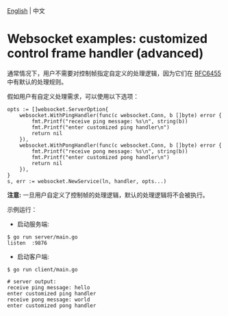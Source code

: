 [English](README.md) | 中文

# Websocket examples: customized control frame handler (advanced)

通常情况下，用户不需要对控制帧指定自定义的处理逻辑，因为它们在 [RFC6455](https://datatracker.ietf.org/doc/rfc6455/) 中有默认的处理规则。

假如用户有自定义处理需求，可以使用以下选项：

```golang
opts := []websocket.ServerOption{
	websocket.WithPingHandler(func(c websocket.Conn, b []byte) error {
		fmt.Printf("receive ping message: %s\n", string(b))
		fmt.Printf("enter customized ping handler\n")
		return nil
	}),
	websocket.WithPongHandler(func(c websocket.Conn, b []byte) error {
		fmt.Printf("receive pong message: %s\n", string(b))
		fmt.Printf("enter customized pong handler\n")
		return nil
	}),
}
s, err := websocket.NewService(ln, handler, opts...)
```

__注意:__ 一旦用户自定义了控制帧的处理逻辑，默认的处理逻辑将不会被执行。

示例运行：

* 启动服务端:

```shell
$ go run server/main.go 
listen  :9876
```

* 启动客户端:

```shell
$ go run client/main.go
```

```shell
# server output:
receive ping message: hello
enter customized ping handler
receive pong message: world
enter customized pong handler
```
